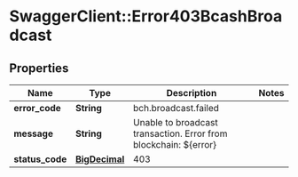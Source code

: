 # SwaggerClient::Error403BcashBroadcast

## Properties
Name | Type | Description | Notes
------------ | ------------- | ------------- | -------------
**error_code** | **String** | bch.broadcast.failed | 
**message** | **String** | Unable to broadcast transaction. Error from blockchain: ${error} | 
**status_code** | [**BigDecimal**](BigDecimal.md) | 403 | 

